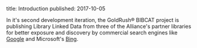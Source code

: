 title: Introduction
published: 2017-10-05

In it's second development iteration, the GoldRush&reg; BIBCAT project
is publishing Library Linked Data from three of the Alliance's partner
libraries for better exposure and discovery by commercial search engines
like [Google](https://www.google.com/) and Microsoft's [Bing](https://www.bing.com).
